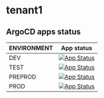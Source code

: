 # tenant1
## ArgoCD apps status

| ENVIRONMENT | App status |
| ----------- | ---------- |
| DEV         | [![App Status](https://dmaganto.argocd.infra/api/badge?name=dev-tenant1-tenant&revision=true)](https://dmaganto.argocd.infra/applications/argocd/dev-tenant1-tenant&revision=true) |
| TEST         | [![App Status](https://dmaganto.argocd.infra/api/badge?name=test-tenant1-tenant&revision=true)](https://dmaganto.argocd.infra/applications/argocd/test-tenant1-tenant&revision=true) |
| PREPROD         | [![App Status](https://dmaganto.argocd.infra/api/badge?name=preprod-tenant1-tenant&revision=true)](https://dmaganto.argocd.infra/applications/argocd/preprod-tenant1-tenant&revision=true) |
| PROD         | [![App Status](https://dmaganto.argocd.infra/api/badge?name=prod-tenant1-tenant&revision=true)](https://dmaganto.argocd.infra/applications/argocd/prod-tenant1-tenant&revision=true) |
